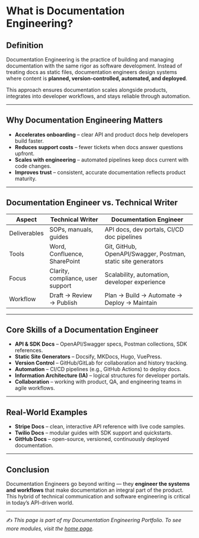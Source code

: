 # What is Documentation Engineering?

## Definition  
Documentation Engineering is the practice of building and managing documentation with the same rigor as software development. Instead of treating docs as static files, documentation engineers design systems where content is **planned, version-controlled, automated, and deployed**.  

This approach ensures documentation scales alongside products, integrates into developer workflows, and stays reliable through automation.  

---

## Why Documentation Engineering Matters  

- **Accelerates onboarding** – clear API and product docs help developers build faster.  
- **Reduces support costs** – fewer tickets when docs answer questions upfront.  
- **Scales with engineering** – automated pipelines keep docs current with code changes.  
- **Improves trust** – consistent, accurate documentation reflects product maturity.  

---

## Documentation Engineer vs. Technical Writer  

| Aspect       | Technical Writer                       | Documentation Engineer                           |
|--------------|----------------------------------------|-------------------------------------------------|
| Deliverables | SOPs, manuals, guides                  | API docs, dev portals, CI/CD doc pipelines       |
| Tools        | Word, Confluence, SharePoint           | Git, GitHub, OpenAPI/Swagger, Postman, static site generators |
| Focus        | Clarity, compliance, user support      | Scalability, automation, developer experience    |
| Workflow     | Draft → Review → Publish               | Plan → Build → Automate → Deploy → Maintain      |

---

## Core Skills of a Documentation Engineer  

- **API & SDK Docs** – OpenAPI/Swagger specs, Postman collections, SDK references.  
- **Static Site Generators** – Docsify, MKDocs, Hugo, VuePress.  
- **Version Control** – GitHub/GitLab for collaboration and history tracking.  
- **Automation** – CI/CD pipelines (e.g., GitHub Actions) to deploy docs.  
- **Information Architecture (IA)** – logical structures for developer portals.  
- **Collaboration** – working with product, QA, and engineering teams in agile workflows.  

---

## Real-World Examples  

- **Stripe Docs** – clean, interactive API reference with live code samples.  
- **Twilio Docs** – modular guides with SDK support and quickstarts.  
- **GitHub Docs** – open-source, versioned, continuously deployed documentation.  

---

## Conclusion  

Documentation Engineers go beyond writing — they **engineer the systems and workflows** that make documentation an integral part of the product. This hybrid of technical communication and software engineering is critical in today’s API-driven world.  

---

✍️ *This page is part of my Documentation Engineering Portfolio. To see more modules, visit the [home page](index.md).*  
